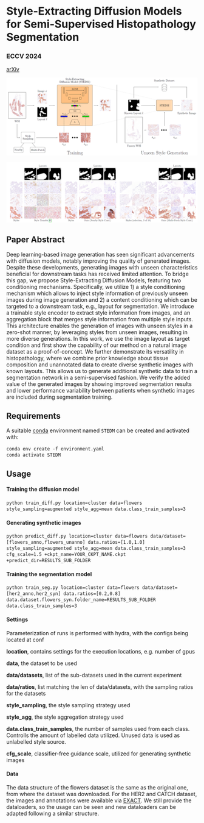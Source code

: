 # Style-Extracting Diffusion Models for Semi-Supervised Histopathology Segmentation

### ECCV 2024

[arXiv](https://arxiv.org/abs/2403.14429)

<p align="center">
<img src=assets/overview.png />
</p>

<p align="center">
<img src=assets/her2_examples.png />
</p>


## Paper Abstract

Deep learning-based image generation has seen significant advancements with diffusion models, notably improving the quality of generated images. Despite these developments, generating images with unseen characteristics beneficial for downstream tasks has received limited attention. To bridge this gap, we propose Style-Extracting Diffusion Models, featuring two conditioning mechanisms. 
Specifically, we utilize 1) a style conditioning mechanism which allows to inject style information of previously unseen images during image generation and 2) a content conditioning which can be targeted to a downstream task, e.g., layout for segmentation.
We introduce a trainable style encoder to extract style information from images, and an aggregation block that merges style information from multiple style inputs. This architecture enables the generation of images with unseen styles in a zero-shot manner, by leveraging styles from unseen images, resulting in more diverse generations. In this work, we use the image layout as target condition and first show the capability of our method on a natural image dataset as a proof-of-concept. We further demonstrate its versatility in histopathology, where we combine prior knowledge about tissue composition and unannotated data to create diverse synthetic images with known layouts. This allows us to generate additional synthetic data to train a segmentation network in a semi-supervised fashion. We verify the added value of the generated images by showing improved segmentation results and lower performance variability between patients when synthetic images are included during segmentation training. 


## Requirements
A suitable [conda](https://conda.io/) environment named `STEDM` can be created
and activated with:

```
conda env create -f environment.yaml
conda activate STEDM
```

## Usage

#### Training the diffusion model

```
python train_diff.py location=cluster data=flowers style_sampling=augmented style_agg=mean data.class_train_samples=3
```

#### Generating synthetic images

```
python predict_diff.py location=cluster data=flowers data/dataset=[flowers_anno,flowers_unanno] data.ratios=[1.0,1.0] style_sampling=augmented style_agg=mean data.class_train_samples=3 cfg_scale=1.5 +ckpt_name=YOUR_CKPT_NAME.ckpt +predict_dir=RESULTS_SUB_FOLDER
```


#### Training the segmentation model

```
python train_seg.py location=cluster data=flowers data/dataset=[her2_anno,her2_syn] data.ratios=[0.2,0.8] data.dataset.flowers_syn.folder_name=RESULTS_SUB_FOLDER data.class_train_samples=3
```

#### Settings

Parameterization of runs is performed with hydra, with the configs being located at conf

**location**, contains settings for the execution locations, e.g. number of gpus

**data**, the dataset to be used

**data/datasets**, list of the sub-datasets used in the current experiment

**data/ratios**, list matching the len of data/datasets, with the sampling ratios for the datasets

**style_sampling**, the style sampling strategy used

**style_agg**, the style aggregation strategy used

**data.class_train_samples**, the number of samples used from each class. Controlls the amount of labelled data utilized. Unused data is used as unlabelled style source.

**cfg_scale**, classifier-free guidance scale, utilized for generating synthetic images


#### Data

The data structure of the flowers dataset is the same as the original one, from where the dataset was downloaded.
For the HER2 and CATCH dataset, the images and annotations were available via [EXACT](https://github.com/DeepMicroscopy/Exact).
We still provide the dataloaders, so the usage can be seen and new dataloaders can be adapted following a similar structure.